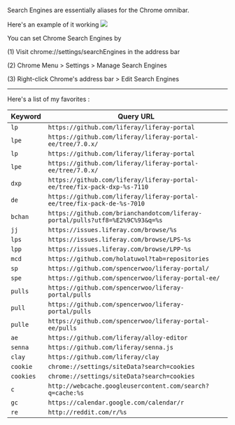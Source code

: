 Search Engines are essentially aliases for the Chrome omnibar.

Here's an example of it working
![](https://github.com/SpencerWoo/liferay-dev-projects/blob/master/tools/search_engines/search_engine.gif)

You can set Chrome Search Engines by

(1) Visit chrome://settings/searchEngines in the address bar

(2) Chrome Menu > Settings > Manage Search Engines

(3) Right-click Chrome's address bar > Edit Search Engines

----

Here's a list of my favorites :


| Keyword | Query URL |
| --- | --- |
| `lp` | `https://github.com/liferay/liferay-portal` |
| `lpe` | `https://github.com/liferay/liferay-portal-ee/tree/7.0.x/` |
| `lp` | `https://github.com/liferay/liferay-portal` |
| `lpe` | `https://github.com/liferay/liferay-portal-ee/tree/7.0.x/` |
| `dxp` | `https://github.com/liferay/liferay-portal-ee/tree/fix-pack-dxp-%s-7110` |
| `de` | `https://github.com/liferay/liferay-portal-ee/tree/fix-pack-de-%s-7010` |
| `bchan` | `https://github.com/brianchandotcom/liferay-portal/pulls?utf8=%E2%9C%93&q=%s` |
| `jj` | `https://issues.liferay.com/browse/%s` |
| `lps` | `https://issues.liferay.com/browse/LPS-%s` |
| `lpp` | `https://issues.liferay.com/browse/LPP-%s` |
| `mcd` | `https://github.com/holatuwol?tab=repositories` |
| `sp` | `https://github.com/spencerwoo/liferay-portal/` |
| `spe` | `https://github.com/spencerwoo/liferay-portal-ee/` |
| `pulls` | `https://github.com/spencerwoo/liferay-portal/pulls` |
| `pull` | `https://github.com/spencerwoo/liferay-portal/pulls` |
| `pulle` | `https://github.com/spencerwoo/liferay-portal-ee/pulls` |
| `ae` | `https://github.com/liferay/alloy-editor` |
| `senna` | `https://github.com/liferay/senna.js` |
| `clay` | `https://github.com/liferay/clay` |
| `cookie` | `chrome://settings/siteData?search=cookies` |
| `cookies` | `chrome://settings/siteData?search=cookies` |
| `c` | `http://webcache.googleusercontent.com/search?q=cache:%s` |
| `gc` | `https://calendar.google.com/calendar/r` |
| `re` | `http://reddit.com/r/%s` |